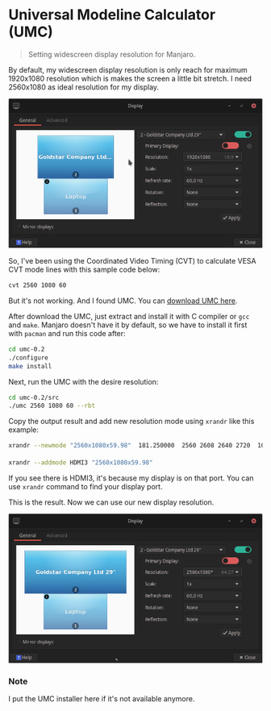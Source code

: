 # Universal Modeline Calculator (UMC)
> Setting widescreen display resolution for Manjaro.

By default, my widescreen display resolution is only reach for maximum 1920x1080 resolution which is makes the screen a little bit stretch. I need 2560x1080 as ideal resolution for my display.

![Widescreen display](/screenshot/preview1.png)

So, I've been using the Coordinated Video Timing (CVT) to calculate VESA CVT mode lines with this sample code below:

```bash
cvt 2560 1080 60
```
But it's not working. And I found UMC. You can [download UMC here](https://sourceforge.net/projects/umc/files/umc/umc-0.2/).

After download the UMC, just extract and install it with C compiler or `gcc` and `make`. Manjaro doesn't have it by default, so we have to install it first with `pacman` and run this code after:

```bash
cd umc-0.2
./configure
make install
```

Next, run the UMC with the desire resolution:

```bash
cd umc-0.2/src
./umc 2560 1080 60 --rbt
```

Copy the output result and add new resolution mode using `xrandr` like this example:

```bash
xrandr --newmode "2560x1080x59.98"  181.250000  2560 2608 2640 2720  1080 1083 1087 1111  +HSync -VSync

xrandr --addmode HDMI3 "2560x1080x59.98"
```

If you see there is HDMI3, it's because my display is on that port. You can use `xrandr` command to find your display port.

This is the result. Now we can use our new display resolution.

![Widescreen display](/screenshot/preview2.png)

### Note
I put the UMC installer here if it's not available anymore.